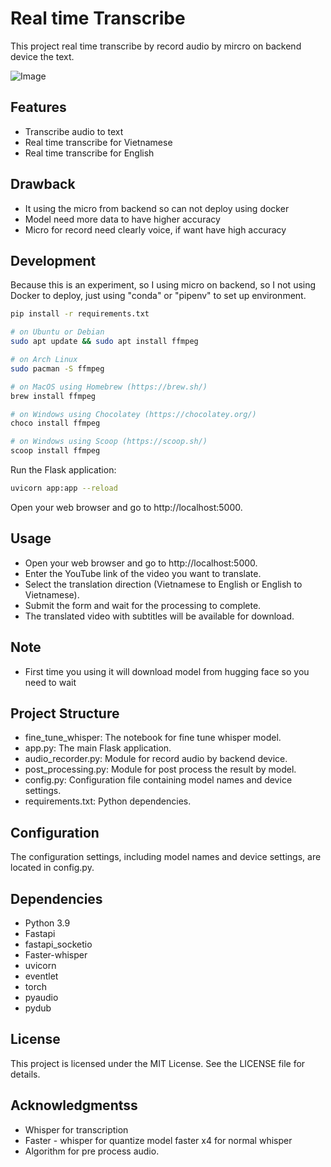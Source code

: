 # Real time Transcribe

This project real time transcribe by record audio by mircro on backend device the text.

![Image](resource/figure.png)

## Features

- Transcribe audio to text
- Real time transcribe for Vietnamese
- Real time transcribe for English

## Drawback

- It using the micro from backend so can not deploy using docker
- Model need more data to have higher accuracy
- Micro for record need clearly voice, if want have high accuracy

## Development
Because this is an experiment, so I using micro on backend, so I not using Docker to deploy, just using "conda" or "pipenv" to set up environment.

```sh
pip install -r requirements.txt
```

```sh
# on Ubuntu or Debian
sudo apt update && sudo apt install ffmpeg

# on Arch Linux
sudo pacman -S ffmpeg

# on MacOS using Homebrew (https://brew.sh/)
brew install ffmpeg

# on Windows using Chocolatey (https://chocolatey.org/)
choco install ffmpeg

# on Windows using Scoop (https://scoop.sh/)
scoop install ffmpeg
```

Run the Flask application:

```sh
uvicorn app:app --reload
```

Open your web browser and go to http://localhost:5000.

## Usage
- Open your web browser and go to http://localhost:5000.
- Enter the YouTube link of the video you want to translate.
- Select the translation direction (Vietnamese to English or English to Vietnamese).
- Submit the form and wait for the processing to complete.
- The translated video with subtitles will be available for download.

## Note
- First time you using it will download model from hugging face so you need to wait

## Project Structure
- fine_tune_whisper: The notebook for fine tune whisper model.
- app.py: The main Flask application.
- audio_recorder.py: Module for record audio by backend device.
- post_processing.py: Module for post process the result by model.
- config.py: Configuration file containing model names and device settings.
- requirements.txt: Python dependencies.

## Configuration
The configuration settings, including model names and device settings, are located in config.py.

## Dependencies
- Python 3.9
- Fastapi
- fastapi_socketio
- Faster-whisper
- uvicorn
- eventlet
- torch
- pyaudio
- pydub

## License
This project is licensed under the MIT License. See the LICENSE file for details.

## Acknowledgmentss
- Whisper for transcription
- Faster - whisper for quantize model faster x4 for normal whisper
- Algorithm for pre process audio.